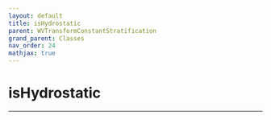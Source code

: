```yaml
---
layout: default
title: isHydrostatic
parent: WVTransformConstantStratification
grand_parent: Classes
nav_order: 24
mathjax: true
---
```


#  isHydrostatic




---

